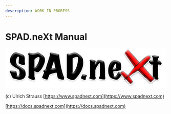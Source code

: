 ```yaml
---
description: WORK IN PRORESS
---
```


# SPAD.neXt Manual

![Simulation Panel Advanced Drivers: neXt Generation](.gitbook/assets/spad.next550-complete.png)

\(c\) Ulrich Strauss [https://www.spadnext.com](https://www.spadnext.com)

[https://docs.spadnext.com](https://docs.spadnext.com)






